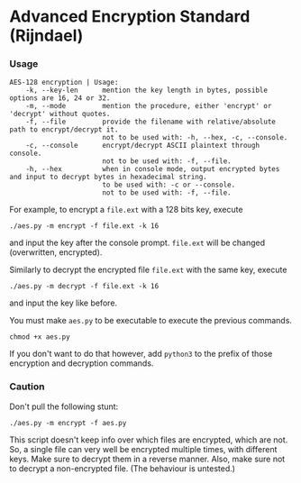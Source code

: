 # Advanced Encryption Standard (Rijndael)

### Usage

```
AES-128 encryption | Usage:
	-k, --key-len      mention the key length in bytes, possible options are 16, 24 or 32.
	-m, --mode         mention the procedure, either 'encrypt' or 'decrypt' without quotes.
	-f, --file         provide the filename with relative/absolute path to encrypt/decrypt it.
	                   not to be used with: -h, --hex, -c, --console.
	-c, --console      encrypt/decrypt ASCII plaintext through console.
	                   not to be used with: -f, --file.
	-h, --hex          when in console mode, output encrypted bytes and input to decrypt bytes in hexadecimal string.
	                   to be used with: -c or --console.
	                   not to be used with: -f, --file.
```

For example, to encrypt a `file.ext` with a 128 bits key, execute
```
./aes.py -m encrypt -f file.ext -k 16
```
and input the key after the console prompt. `file.ext` will be changed (overwritten, encrypted).

Similarly to decrypt the encrypted file `file.ext` with the same key, execute
```
./aes.py -m decrypt -f file.ext -k 16
```
and input the key like before.

You must make `aes.py` to be executable to execute the previous commands.
```
chmod +x aes.py
```
If you don't want to do that however, add `python3` to the prefix of those encryption and decryption commands.

### Caution

Don't pull the following stunt:
```
./aes.py -m encrypt -f aes.py
```

This script doesn't keep info over which files are encrypted, which are not. So, a single file can very well be encrypted multiple times, with different keys. Make sure to decrypt them in a reverse manner. Also, make sure not to decrypt a non-encrypted file. (The behaviour is untested.)
